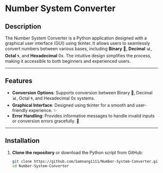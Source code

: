 # Number System Converter

## **Description**

 
The Number System Converter is a Python application designed with a graphical user interface (GUI) using tkinter. 
It allows users to seamlessly convert numbers between various bases, including **Binary** 🔢, **Decimal** 📊, 
**Octal** 🌀, and **Hexadecimal** 0x. The intuitive design simplifies the process, making it accessible to both 
beginners and experienced users. 
 

---

## **Features**

 
- **Conversion Options**: Supports conversion between Binary 🔢, Decimal 📊, Octal 🌀, and Hexadecimal 0x systems.  
- **Graphical Interface**: Designed using tkinter for a smooth and user-friendly experience. ✨  
- **Error Handling**: Provides informative messages to handle invalid inputs or conversion errors gracefully. 🚫
 

---

## **Installation**

 
1. **Clone the repository** or download the Python script from GitHub:

   ```bash
   git clone https://github.com/Samnang1111/Number-System-Converter.git
   cd Number-System-Converter

